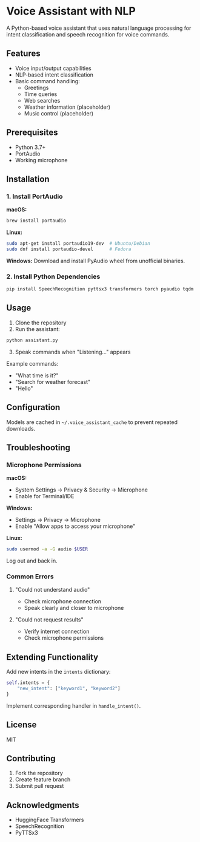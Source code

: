 # Voice Assistant with NLP

A Python-based voice assistant that uses natural language processing for intent classification and speech recognition for voice commands.

## Features

- Voice input/output capabilities
- NLP-based intent classification
- Basic command handling:
  - Greetings
  - Time queries
  - Web searches
  - Weather information (placeholder)
  - Music control (placeholder)

## Prerequisites

- Python 3.7+
- PortAudio
- Working microphone

## Installation

### 1. Install PortAudio

**macOS:**
```bash
brew install portaudio
```

**Linux:**
```bash
sudo apt-get install portaudio19-dev  # Ubuntu/Debian
sudo dnf install portaudio-devel      # Fedora
```

**Windows:**
Download and install PyAudio wheel from unofficial binaries.

### 2. Install Python Dependencies

```bash
pip install SpeechRecognition pyttsx3 transformers torch pyaudio tqdm
```

## Usage

1. Clone the repository
2. Run the assistant:
```bash
python assistant.py
```

3. Speak commands when "Listening..." appears

Example commands:
- "What time is it?"
- "Search for weather forecast"
- "Hello"

## Configuration

Models are cached in `~/.voice_assistant_cache` to prevent repeated downloads.

## Troubleshooting

### Microphone Permissions

**macOS:**
- System Settings → Privacy & Security → Microphone
- Enable for Terminal/IDE

**Windows:**
- Settings → Privacy → Microphone
- Enable "Allow apps to access your microphone"

**Linux:**
```bash
sudo usermod -a -G audio $USER
```
Log out and back in.

### Common Errors

1. "Could not understand audio"
   - Check microphone connection
   - Speak clearly and closer to microphone

2. "Could not request results"
   - Verify internet connection
   - Check microphone permissions

## Extending Functionality

Add new intents in the `intents` dictionary:
```python
self.intents = {
    "new_intent": ["keyword1", "keyword2"]
}
```

Implement corresponding handler in `handle_intent()`.

## License

MIT

## Contributing

1. Fork the repository
2. Create feature branch
3. Submit pull request

## Acknowledgments

- HuggingFace Transformers
- SpeechRecognition
- PyTTSx3